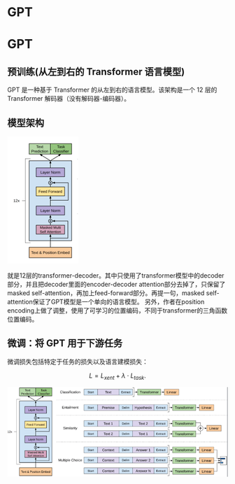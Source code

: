 # GPT


# GPT

## 预训练(从左到右的 Transformer 语言模型)
GPT 是一种基于 Transformer 的从左到右的语言模型。该架构是一个 12 层的 Transformer 解码器（没有解码器-编码器）。
## 模型架构
![](image/Pasted%20image%2020220924003646.png)

就是12层的transformer-decoder。其中只使用了transformer模型中的decoder部分，并且把decoder里面的encoder-decoder attention部分去掉了，只保留了masked self-attention，再加上feed-forward部分。再提一句，masked self-attention保证了GPT模型是一个单向的语言模型。
另外，作者在position encoding上做了调整，使用了可学习的位置编码，不同于transformer的三角函数位置编码。


## 微调：将 GPT 用于下游任务
微调损失包括特定于任务的损失以及语言建模损失：

$$
L = L_{xent} + \lambda \cdot L_{task}.
$$

![](image/Pasted%20image%2020221111180612.png)




